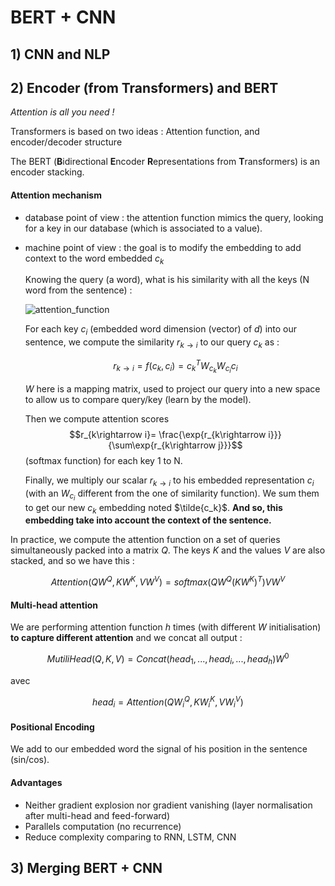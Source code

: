 # BERT + CNN

## 1) CNN and NLP





## 2) Encoder (from Transformers) and BERT

*Attention is all you need !*

Transformers is based on two ideas : Attention function, and encoder/decoder structure

The BERT (**B**idirectional **E**ncoder **R**epresentations from **T**ransformers) is an encoder stacking.

#### Attention mechanism 

- database point of view : the attention function mimics the query, looking for a key in our database (which is associated to a value).

- machine point of view : the goal is to modify the embedding to add context to the word embedded $c_k$

  Knowing the query (a word), what is his similarity with all the keys (N word from the sentence) :

  ![attention_function](C:\Users\wenceslas\Documents\cours\ENSAE\2A\Normal\statapp\doc\attention_function.png)
  
  
  
  For each key $c_i$ (embedded word dimension (vector) of $d$) into our sentence, we compute the similarity $r_{k\rightarrow i}$ to our query $c_k$ as :
  
  $$r_{k\rightarrow i} = f(c_k, c_i) = c_k^TW_{c_k}W_{c_i}c_{i}$$ 
  
  $W$ here is a mapping matrix, used to project our query into a new space to allow us to compare query/key (learn by the model).
  
  Then we compute attention scores $$r_{k\rightarrow i}= \frac{\exp{r_{k\rightarrow i}}}{\sum\exp{r_{k\rightarrow j}}}$$ (softmax function) for each key 1 to N.
  
  Finally, we multiply our scalar $r_{k\rightarrow i}$ to his embedded representation $c_i$ (with an $W_{c_i}$ different from the one of similarity function). We sum them to get our new $c_k$ embedding noted $\tilde{c_k}$. **And so, this embedding take into account the context of the sentence.**

In practice, we compute the attention function on a set of queries simultaneously packed into a matrix $Q$. The keys $K$ and the values $V$ are also stacked, and so we have this : 

$$Attention(QW^Q,KW^K,VW^V)=softmax(QW^Q(KW^K)^T)VW^V$$



#### Multi-head attention

We are performing attention function $h$ times  (with different $W$ initialisation) **to capture different attention** and we concat all output :

$$MutiliHead(Q, K, V) = Concat(head_1, ..., head_i, ..., head_h)W^0$$ 

avec

$$head_i= Attention(QW_i^Q,KW_i^K,VW_i^V)$$



#### Positional Encoding

We add to our embedded word the signal of his position in the sentence (sin/cos).



#### Advantages

- Neither gradient explosion nor gradient vanishing (layer normalisation after multi-head and feed-forward)
- Parallels computation (no recurrence)
- Reduce complexity comparing to RNN, LSTM, CNN



## 3) Merging BERT + CNN


